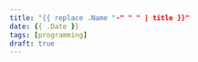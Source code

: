 ```yaml
---
title: "{{ replace .Name "-" " " | title }}"
date: {{ .Date }}
tags: [programming]
draft: true
---
```


